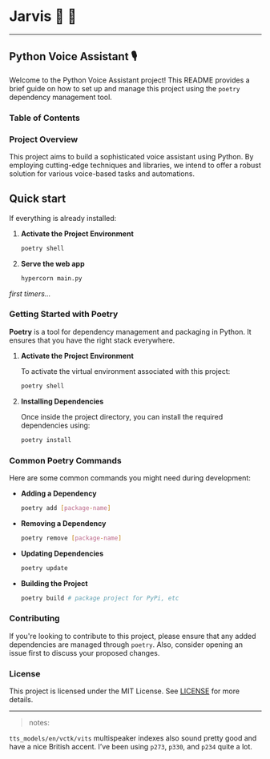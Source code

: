 
# Jarvis 🦾 🤖
----------
## Python Voice Assistant 🎙️

Welcome to the Python Voice Assistant project! This README provides a brief guide on how to set up and manage this project using the `poetry` dependency management tool.

### Table of Contents

### Project Overview

This project aims to build a sophisticated voice assistant using Python. By employing cutting-edge techniques and libraries, we intend to offer a robust solution for various voice-based tasks and automations.

## Quick start

If everything is already installed:

1. **Activate the Project Environment**

    ```bash
    poetry shell
    ```

2. **Serve the web app**

    ```bash
    hypercorn main.py
    ```

*first timers...*
### Getting Started with Poetry

**Poetry** is a tool for dependency management and packaging in Python. It ensures that you have the right stack everywhere.

1. **Activate the Project Environment**

    To activate the virtual environment associated with this project:

    ```bash
    poetry shell
    ```

2. **Installing Dependencies**

    Once inside the project directory, you can install the required dependencies using:

    ```bash
    poetry install
    ```

### Common Poetry Commands

Here are some common commands you might need during development:

- **Adding a Dependency**

    ```bash
    poetry add [package-name]
    ```

- **Removing a Dependency**

    ```bash
    poetry remove [package-name]
    ```

- **Updating Dependencies**

    ```bash
    poetry update
    ```

- **Building the Project**

    ```bash
    poetry build # package project for PyPi, etc
    ```

### Contributing

If you're looking to contribute to this project, please ensure that any added dependencies are managed through `poetry`. Also, consider opening an issue first to discuss your proposed changes.

### License

This project is licensed under the MIT License. See [LICENSE](LICENSE) for more details.

-----

>notes:



`tts_models/en/vctk/vits` multispeaker indexes also sound pretty good and have a nice British accent. I’ve been using `p273`, `p330`, and `p234` quite a lot.

